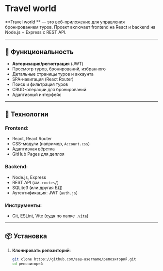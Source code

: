 # Travel world  

**Travel world ** — это веб-приложение для управления бронированием туров. Проект включает frontend на React и backend на Node.js + Express с REST API.  

---

## 🔧 Функциональность  
- **Авторизация/регистрация** (JWT)  
- Просмотр туров, бронирований, избранного  
- Детальные страницы туров и аккаунта  
- SPA-навигация (React Router)  
- Поиск и фильтрация туров  
- CRUD-операции для бронирований  
- Адаптивный интерфейс  

---

## 🧰 Технологии  
### Frontend:  
- React, React Router  
- CSS-модули (например, `Account.css`)  
- Адаптивная вёрстка  
- GitHub Pages для деплоя  

### Backend:  
- Node.js, Express  
- REST API (см. `routes/`)  
- SQLite3 (или другая БД)  
- Аутентификация: JWT (`auth.js`)  

### Инструменты:  
- Git, ESLint, Vite (судя по папке `.vite`)  

---

## 📦 Установка  
1. **Клонировать репозиторий**:  
   ```bash
   git clone https://github.com/ваш-username/репозиторий.git
   cd репозиторий
